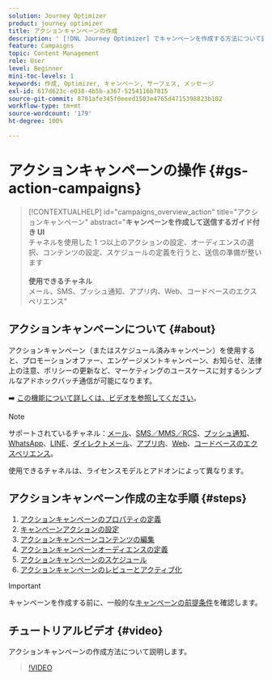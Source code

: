```yaml
---
solution: Journey Optimizer
product: journey optimizer
title: アクションキャンペーンの作成
description: ' [!DNL Journey Optimizer] でキャンペーンを作成する方法について説明します。'
feature: Campaigns
topic: Content Management
role: User
level: Beginner
mini-toc-levels: 1
keywords: 作成, Optimizer, キャンペーン, サーフェス, メッセージ
exl-id: 617d623c-e038-4b5b-a367-5254116b7815
source-git-commit: 8701afe345f0eeed1503e4765d4715398823b102
workflow-type: tm+mt
source-wordcount: '179'
ht-degree: 100%

---
```



# アクションキャンペーンの操作 {#gs-action-campaigns}

>[!CONTEXTUALHELP]
>id="campaigns_overview_action"
>title="アクションキャンペーン"
>abstract="**キャンペーンを作成して送信するガイド付き UI**<br/>&#x200B;チャネルを使用した 1 つ以上のアクションの設定、オーディエンスの選択、コンテンツの設定、スケジュールの定義を行うと、送信の準備が整います&#x200B;<br/><br/>**使用できるチャネル**<br/>&#x200B;メール、SMS、プッシュ通知、アプリ内、Web、コードベースのエクスペリエンス"

## アクションキャンペーンについて {#about}

アクションキャンペーン（またはスケジュール済みキャンペーン）を使用すると、プロモーションオファー、エンゲージメントキャンペーン、お知らせ、法律上の注意、ポリシーの更新など、マーケティングのユースケースに対するシンプルなアドホックバッチ通信が可能になります。

➡️ [この機能について詳しくは、ビデオを参照してください](#video)。


>[!NOTE]
>
>サポートされているチャネル：[メール](../email/get-started-email.md)、[SMS／MMS／RCS](../sms/get-started-sms.md)、[プッシュ通知](../push/get-started-push.md)、[WhatsApp](../whatsapp/get-started-whatsapp.md)、[LINE](../line/get-started-line.md)、[ダイレクトメール](../direct-mail/get-started-direct-mail.md)、[アプリ内](../in-app/get-started-in-app.md)、[Web](../web/get-started-web.md)、[コードベースのエクスペリエンス](../code-based/get-started-code-based.md)。
>
>使用できるチャネルは、ライセンスモデルとアドオンによって異なります。

## アクションキャンペーン作成の主な手順 {#steps}

1. [アクションキャンペーンのプロパティの定義](campaign-properties.md)
1. [キャンペーンアクションの設定](campaign-action.md)
1. [アクションキャンペーンコンテンツの編集](campaign-content.md)
1. [アクションキャンペーンオーディエンスの定義](campaign-audience.md)
1. [アクションキャンペーンのスケジュール](campaign-schedule.md)
1. [アクションキャンペーンのレビューとアクティブ化](review-activate-campaign.md)

>[!IMPORTANT]
>
>キャンペーンを作成する前に、一般的な[キャンペーンの前提条件](../campaigns/get-started-with-campaigns.md#prerequisites)を確認します。

## チュートリアルビデオ {#video}

アクションキャンペーンの作成方法について説明します。

>[!VIDEO](https://video.tv.adobe.com/v/3412405?quality=12&captions=jpn)
